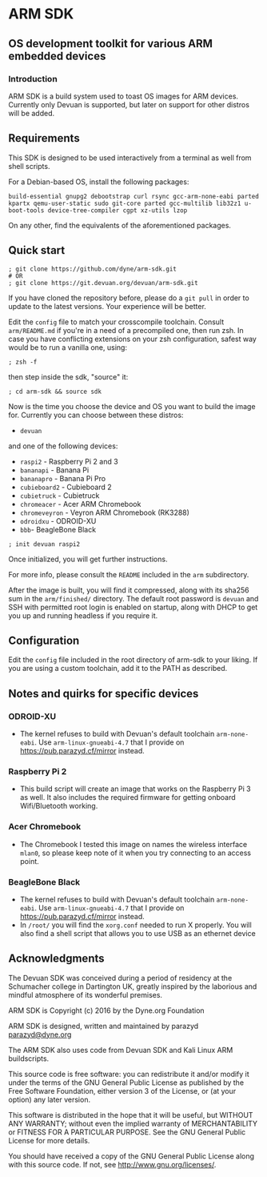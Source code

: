 # ARM SDK

##  OS development toolkit for various ARM embedded devices

### Introduction

ARM SDK is a build system used to toast OS images for ARM devices.
Currently only Devuan is supported, but later on support for other distros
will be added.

## Requirements

This SDK is designed to be used interactively from a terminal as well
from shell scripts.

For a Debian-based OS, install the following packages:

```
build-essential gnupg2 debootstrap curl rsync gcc-arm-none-eabi parted kpartx qemu-user-static sudo git-core parted gcc-multilib lib32z1 u-boot-tools device-tree-compiler cgpt xz-utils lzop
```

On any other, find the equivalents of the aforementioned packages.

## Quick start

```
; git clone https://github.com/dyne/arm-sdk.git
# OR
; git clone https://git.devuan.org/devuan/arm-sdk.git
```
If you have cloned the repository before, please do a `git pull` in order
to update to the latest versions. Your experience will be better.

Edit the `config` file to match your crosscompile toolchain. Consult
`arm/README.md` if you're in a need of a precompiled one, then
run zsh. In case you have conflicting extensions on your zsh
configuration, safest way would be to run a vanilla one, using:

```
; zsh -f
```

then step inside the sdk, "source" it:

```
; cd arm-sdk && source sdk
```

Now is the time you choose the device and OS you want to build the image for. Currently
you can choose between these distros:

* `devuan`

and one of the following devices:

* `raspi2` - Raspberry Pi 2 and 3
* `bananapi` - Banana Pi
* `bananapro` - Banana Pi Pro
* `cubieboard2` - Cubieboard 2
* `cubietruck` - Cubietruck
* `chromeacer` - Acer ARM Chromebook
* `chromeveyron` - Veyron ARM Chromebook (RK3288)
* `odroidxu` - ODROID-XU
* `bbb`- BeagleBone Black

```
; init devuan raspi2
```

Once initialized, you will get further instructions.

For more info, please consult the `README` included in the `arm` subdirectory.

After the image is built, you will find it compressed, along with its sha256 sum
in the `arm/finished/` directory. The default root password is `devuan` and SSH
with permitted root login is enabled on startup, along with DHCP to get you up
and running headless if you require it.

## Configuration

Edit the `config` file included in the root directory of arm-sdk to your liking.
If you are using a custom toolchain, add it to the PATH as described.

## Notes and quirks for specific devices

### ODROID-XU
* The kernel refuses to build with Devuan's default toolchain `arm-none-eabi`.
  Use `arm-linux-gnueabi-4.7` that I provide on https://pub.parazyd.cf/mirror
  instead.

### Raspberry Pi 2
* This build script will create an image that works on the Raspberry Pi 3 as
  well. It also includes the required firmware for getting onboard Wifi/Bluetooth
  working.

### Acer Chromebook
* The Chromebook I tested this image on names the wireless interface `mlan0`, so
  please keep note of it when you try connecting to an access point.

### BeagleBone Black
* The kernel refuses to build with Devuan's default toolchain `arm-none-eabi`.
  Use `arm-linux-gnueabi-4.7` that I provide on https://pub.parazyd.cf/mirror
  instead.
* In `/root/` you will find the `xorg.conf` needed to run X properly. You will
  also find a shell script that allows you to use USB as an ethernet device

## Acknowledgments

The Devuan SDK was conceived during a period of residency at the
Schumacher college in Dartington UK, greatly inspired by the laborious
and mindful atmosphere of its wonderful premises.

ARM SDK is Copyright (c) 2016 by the Dyne.org Foundation

ARM SDK is designed, written and maintained by parazyd <parazyd@dyne.org>

The ARM SDK also uses code from Devuan SDK and Kali Linux ARM buildscripts.

This source code is free software: you can redistribute it and/or modify
it under the terms of the GNU General Public License as published by
the Free Software Foundation, either version 3 of the License, or
(at your option) any later version.

This software is distributed in the hope that it will be useful,
but WITHOUT ANY WARRANTY; without even the implied warranty of
MERCHANTABILITY or FITNESS FOR A PARTICULAR PURPOSE.  See the
GNU General Public License for more details.

You should have received a copy of the GNU General Public License
along with this source code. If not, see <http://www.gnu.org/licenses/>.
